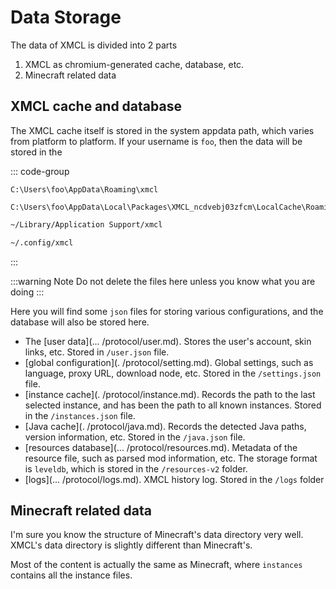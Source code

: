 # Data Storage

The data of XMCL is divided into 2 parts

1. XMCL as chromium-generated cache, database, etc.
2. Minecraft related data

## XMCL cache and database

The XMCL cache itself is stored in the system appdata path, which varies from platform to platform. If your username is `foo`, then the data will be stored in the

::: code-group
```[Windows]
C:\Users\foo\AppData\Roaming\xmcl
```
```[Windows (APPX)
C:\Users\foo\AppData\Local\Packages\XMCL_ncdvebj03zfcm\LocalCache\Roaming\xmcl
```
```sh [macOS]
~/Library/Application Support/xmcl
```
```sh [Linux]
~/.config/xmcl
```
:::

:::warning Note
Do not delete the files here unless you know what you are doing
:::

Here you will find some `json` files for storing various configurations, and the database will also be stored here.

- The [user data](... /protocol/user.md). Stores the user's account, skin links, etc. Stored in `/user.json` file.
- [global configuration](. /protocol/setting.md). Global settings, such as language, proxy URL, download node, etc. Stored in the `/settings.json` file.
- [instance cache](. /protocol/instance.md). Records the path to the last selected instance, and has been the path to all known instances. Stored in the `/instances.json` file.
- [Java cache](. /protocol/java.md). Records the detected Java paths, version information, etc. Stored in the `/java.json` file.
- [resources database](... /protocol/resources.md). Metadata of the resource file, such as parsed mod information, etc. The storage format is `leveldb`, which is stored in the `/resources-v2` folder.
- [logs](... /protocol/logs.md). XMCL history log. Stored in the `/logs` folder

## Minecraft related data

I'm sure you know the structure of Minecraft's data directory very well.
XMCL's data directory is slightly different than Minecraft's.

<script setup>
import CentraProjectTree from '../../../src/components/CentraProjectTree.vue'
</script>

<CentraProjectTree />

Most of the content is actually the same as Minecraft, where `instances` contains all the instance files.
